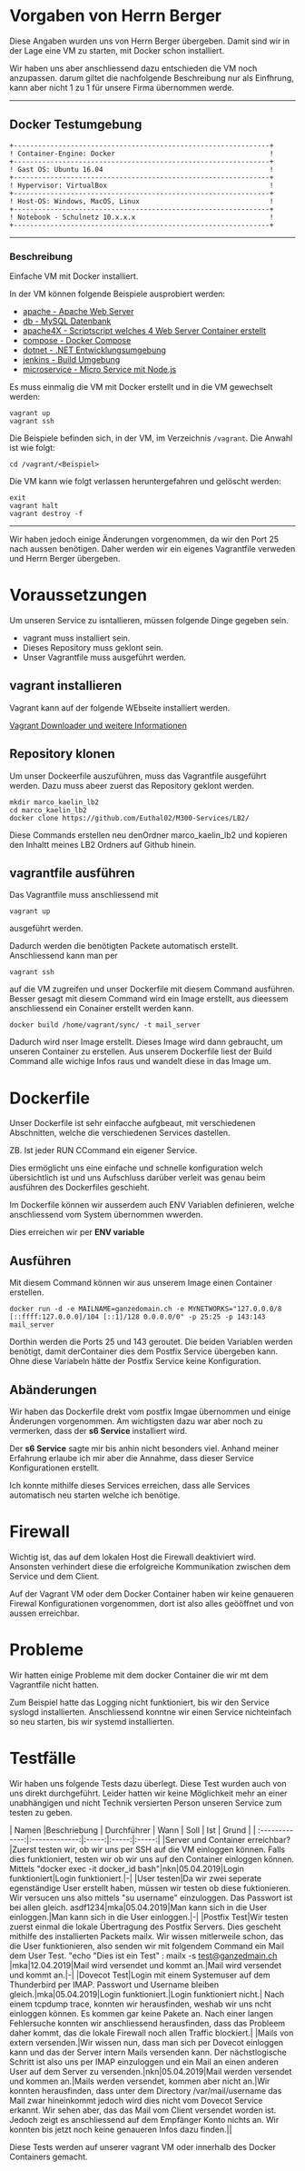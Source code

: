 # Vorgaben von Herrn Berger
Diese Angaben wurden uns von Herrn Berger übergeben. Damit sind wir in der Lage eine VM zu starten, mit Docker schon installiert.

Wir haben uns aber anschliessend dazu entschieden die VM noch anzupassen. darum giltet die nachfolgende Beschreibung nur als Einfhrung, kann aber nicht 1 zu 1 für unsere Firma übernommen werde.
***
## Docker Testumgebung
    +---------------------------------------------------------------+
    ! Container-Engine: Docker                                      !
    +---------------------------------------------------------------+
    ! Gast OS: Ubuntu 16.04                                         !
    +---------------------------------------------------------------+
    ! Hypervisor: VirtualBox                                        !
    +---------------------------------------------------------------+
    ! Host-OS: Windows, MacOS, Linux                                !
    +---------------------------------------------------------------+
    ! Notebook - Schulnetz 10.x.x.x                                 !
    +---------------------------------------------------------------+
***
### Beschreibung

Einfache VM mit Docker installiert.

In der VM können folgende Beispiele ausprobiert werden:

* [apache - Apache Web Server](apache/)
* [db - MySQL Datenbank](mysql/)
* [apache4X - Scriptscript welches 4 Web Server Container erstellt](apache4X/)
* [compose - Docker Compose](compose/)
* [dotnet - .NET Entwicklungsumgebung](dotnet/)
* [jenkins - Build Umgebung](jenkins/)
* [microservice - Micro Service mit Node.js](microservice/)

Es muss einmalig die VM mit Docker erstellt und in die VM gewechselt werden:

	vagrant up
	vagrant ssh

Die Beispiele befinden sich, in der VM, im Verzeichnis `/vagrant`. Die Anwahl ist wie folgt:

	cd /vagrant/<Beispiel>

Die VM kann wie folgt verlassen heruntergefahren und gelöscht werden:

	exit
	vagrant halt
	vagrant destroy -f
***
Wir haben jedoch einige Änderungen vorgenommen, da wir den Port 25 nach aussen benötigen.
Daher werden wir ein eigenes Vagrantfile verweden und Herrn Berger übergeben.

# Voraussetzungen
Um unseren Service zu isntallieren, müssen folgende Dinge gegeben sein.
* vagrant muss installiert sein.
* Dieses Repository muss geklont sein.
* Unser Vagrantfile muss ausgeführt werden.

## vagrant installieren
Vagrant kann auf der folgende WEbseite installiert werden.

[Vagrant Downloader und weitere Informationen](https://vagrantup.com)

## Repository klonen
Um unser Dockeerfile auszuführen, muss das Vagrantfile ausgeführt werden. Dazu muss abeer zuerst das Repository geklont werden.

    mkdir marco_kaelin_lb2
    cd marco_kaelin_lb2
    docker clone https://github.com/Euthal02/M300-Services/LB2/

Diese Commands erstellen neu denOrdner marco_kaelin_lb2 und kopieren den Inhaltt meines LB2 Ordners auf Github hinein.

## vagrantfile ausführen
Das Vagrantfile muss anschliessend mit

    vagrant up

ausgeführt werden.

Dadurch werden die benötigten Packete automatisch erstellt.<br>
Anschliessend kann man per

    vagrant ssh

auf die VM zugreifen und unser Dockerfile mit diesem Command ausführen.
Besser gesagt mit diesem Command wird ein Image erstellt, aus dieessem anschliessend ein Conainer erstellt werden kann.

    docker build /home/vagrant/sync/ -t mail_server

Dadurch wird nser Image erstellt. Dieses Image wird dann gebraucht, um unseren Container zu erstellen.
Aus unserem Dockerfile liest der Build Command alle wichige Infos raus und wandelt diese in das Image um.

# Dockerfile
Unser Dockerfile ist sehr einfacche aufgbeaut, mit verschiedenen Abschnitten, welche die verschiedenen Services dastellen.<br>

ZB. Ist jeder RUN CCommand ein eigener Service.<br>

 Dies ermöglicht uns eine einfache und schnelle konfiguration welch übersichtlich ist und uns Aufschluss darüber verleit was genau beim ausführen des Dockerfiles geschieht.

  Im Dockerfile können wir ausserdem auch ENV Variablen definieren, welche anschliessend vom System übernommen wwerden.

  Dies erreichen wir per **ENV variable**

## Ausführen
Mit diesem Command können wir aus unserem Image einen Container erstellen.

    docker run -d -e MAILNAME=ganzedomain.ch -e MYNETWORKS="127.0.0.0/8 [::ffff:127.0.0.0]/104 [::1]/128 0.0.0.0/0" -p 25:25 -p 143:143 mail_server

Dorthin werden die Ports 25 und 143 geroutet. Die beiden Variablen werden benötigt, damit derContainer dies dem Postfix Service übergeben kann.
Ohne diese Variabeln hätte der Postfix Service keine Konfiguration.

## Abänderungen
Wir haben das Dockerfile drekt vom postfix Imgae übernommen und einige Änderungen vorgenommen. Am wichtigsten dazu war aber noch zu vermerken, dass der **s6 Service** installiert wird.

Der **s6 Service** sagte mir bis anhin nicht besonders viel. Anhand meiner Erfahrung erlaube ich mir aber die Annahme, dass dieser Service Konfigurationen erstellt.

Ich konnte mithilfe dieses Services erreichen, dass alle Services automatisch neu starten welche ich benötige.

# Firewall
Wichtig ist, das auf dem lokalen Host die Firewall deaktiviert wird. Ansonsten verhindert diese die erfolgreiche Kommunikation zwischen dem Service und dem Client.

Auf der Vagrant VM oder dem Docker Container haben wir keine genaueren Firewal Konfigurationen vorgenommen, dort ist also alles geööffnet und von aussen erreichbar.

# Probleme
Wir hatten einige Probleme mit dem docker Container die wir mt dem Vagrantfile nicht hatten.

Zum Beispiel hatte das Logging nicht funktioniert, bis wir den Service syslogd installierten. Anschliessend konntne wir einen Service nichteinfach so neu starten, bis wir systemd installierten.

# Testfälle
Wir haben uns folgende Tests dazu überlegt. Diese Test wurden auch von uns direkt durchgeführt. Leider hatten wir keine Möglichkeit mehr an einer unabhängigen und nicht Technik versierten Person unseren Service zum testen zu geben.


| Namen  |Beschriebung      | Durchführer          | Wann | Soll | Ist | Grund |
| :-------------:|:-------------:|:-----:|:-----:|:-----:|
|Server und Container erreichbar?|Zuerst testen wir, ob wir uns per SSH auf die VM einloggen können. Falls dies funktioniert, testen wir ob wir uns auf den Container einloggen können. Mittels "docker exec -it docker_id bash"|nkn|05.04.2019|Login funktioniert|Login funktioniert.|-|
|User testen|Da wir zwei seperate egenständige User erstellt haben, müssen wir testen ob diese fuktionieren. Wir versucen uns also mittels "su username" einzuloggen. Das Passwort ist bei allen gleich. asdf1234|mka|05.04.2019|Man kann sich in die User einloggen.|Man kann sich in die User einloggen.|-|
|Postfix Test|Wir testen zuerst einmal die lokale Übertragung des Postfix Servers. Dies gescheht mithilfe des installierten Packets mailx. Wir wissen mitlerweile schon, das die User funktionieren, also senden wir mit folgendem Command ein Mail dem User Test. "echo "Dies ist ein Test" : mailx -s test@ganzedmain.ch |mka|12.04.2019|Mail wird versendet und kommt an.|Mail wird versendet und kommt an.|-|
|Dovecot Test|Login mit einem Systemuser auf dem Thunderbird per IMAP. Passwort und Username bleiben gleich.|mka|05.04.2019|Login funktioniert.|Login funktioniert nicht.| Nach einem tcpdump trace, konnten wir herausfinden, weshab wir uns ncht einloggen können. Es kommen gar keine Pakete an. Nach einer langen Fehlersuche konnten wir anschliessend herausfinden, dass das Probleem daher kommt, das die lokale Firewall noch allen Traffic blockiert.|
|Mails von extern versenden.|Wir wissen nun, dass man sich per Dovecot einloggen kann und das der Server intern Mails versenden kann. Der nächstlogische Schritt ist also uns per IMAP einzuloggen und ein Mail an einen anderen User auf dem Server zu versenden.|nkn|05.04.2019|Mail werden versendet und kommen an.|Mails werden versendet, kommen aber nicht an.|Wir konnten herausfinden, dass unter dem Directory /var/mail/username das Mail zwar hineinkommt jedoch wird dies nicht vom Dovecot Service erkannt. Wir sehen aber, das das Mail vom Client versendet worden ist. Jedoch zeigt es anschliessend auf dem Empfänger Konto nichts an. Wir konnten bis jetzt noch keine genaueren Infos dazu finden.||


Diese Tests werden auf unserer vagrant VM oder innerhalb des Docker Containers gemacht.
